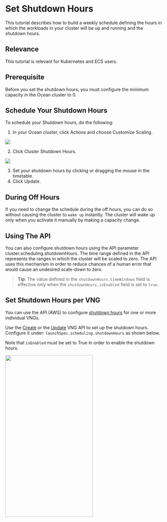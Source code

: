 # Set Shutdown Hours

This tutorial describes how to build a weekly schedule defining the hours in which the workloads in your cluster will be up and running and the shutdown hours.

## Relevance

This tutorial is relevant for Kubernetes and ECS users.

## Prerequisite

Before you set the shutdown hours, you must configure the minimum capacity in the Ocean cluster to 0.

## Schedule Your Shutdown Hours

To schedule your Shutdown hours, do the following:

1. In your Ocean cluster, click Actions and choose Customize Scaling.

<img src="/ocean/_media/tutorials-set-running-hours-01a.png" />

2. Click Cluster Shutdown Hours.

<img src="/ocean/_media/tutorials-set-running-hours-02b.png" />

3. Set your shutdown hours by clicking or dragging the mouse in the timetable.
4. Click Update.

## During Off Hours

If you need to change the schedule during the off hours, you can do so without causing the cluster to `wake up` instantly. The cluster will wake up only when you activate it manually by making a capacity change.

## Using The API

You can also configure shutdown hours using the API parameter cluster.scheduling.shutdownHours. The time range defined in the API represents the ranges in which the cluster will be scaled to zero. The API uses this mechanism in order to reduce chances of a human error that would cause an undesired scale-down to zero.

> **Tip**: The value defined in the `shutdownHours.timeWindows` field is effective only when the `shutdownHours.isEnabled` field is set to `true`.

## Set Shutdown Hours per VNG

You can use the API (AWS) to configure [shutdown hours](ocean/features/running-hours?id=shutdown-hours-per-vng) for one or more individual VNGs.

Use the [Create](https://docs.spot.io/api/#operation/OceanAWSLaunchSpecCreate) or the [Update](https://docs.spot.io/api/#operation/OceanAWSLaunchSpecUpdate) VNG API to set up the shutdown hours. Configure it under: `launchSpec.scheduling.shutdownHours` as shown below.

Note that `isEnabled` must be set to True in order to enable the shutdown hours.

<img src="/ocean/_media/tutorials-set-running-hours-03.png" width="278" height="514" />
